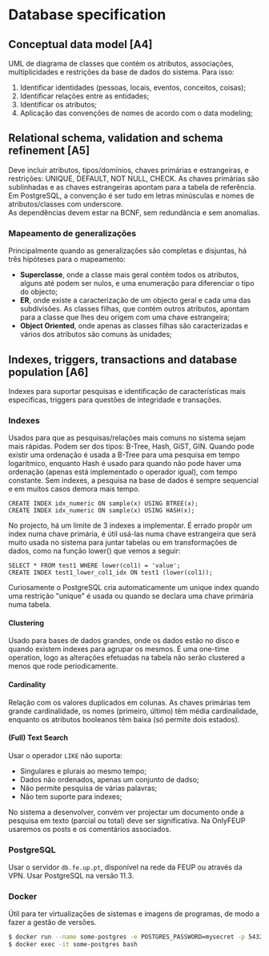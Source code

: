 # Database specification

## Conceptual data model [A4]

UML de diagrama de classes que contém os atributos, associações, multiplicidades e restrições da base de dados do sistema. Para isso:
1. Identificar identidades (pessoas, locais, eventos, conceitos, coisas);
2. Identificar relações entre as entidades;
3. Identificar os atributos;
4. Aplicação das convenções de nomes de acordo com o data modeling;

## Relational schema, validation and schema refinement [A5]

Deve incluir atributos, tipos/domínios, chaves primárias e estrangeiras, e restrições: UNIQUE, DEFAULT, NOT NULL, CHECK. As chaves primárias são sublinhadas e as chaves estrangeiras apontam para a tabela de referência. Em PostgreSQL, a convenção é ser tudo em letras minúsculas e nomes de atributos/classes com underscore. <br>
As dependências devem estar na BCNF, sem redundância e sem anomalias.

### Mapeamento de generalizações

Principalmente quando as generalizações são completas e disjuntas, há três hipóteses para o mapeamento:

- **Superclasse**, onde a classe mais geral contém todos os atributos, alguns até podem ser nulos, e uma enumeração para diferenciar o tipo do objecto;
- **ER**, onde existe a caracterização de um objecto geral e cada uma das subdivisões. As classes filhas, que contém outros atributos, apontam para a classe que lhes deu origem com uma chave estrangeira;
- **Object Oriented**, onde apenas as classes filhas são caracterizadas e vários dos atributos são comuns às unidades;

## Indexes, triggers, transactions and database population [A6]

Indexes para suportar pesquisas e identificação de características mais especificas, triggers para questões de integridade e transações.

### Indexes

Usados para que as pesquisas/relações mais comuns no sistema sejam mais rápidas. Podem ser dos tipos: B-Tree, Hash, GiST, GIN. Quando pode existir uma ordenação é usada a B-Tree para uma pesquisa em tempo logarítmico, enquanto Hash é usado para quando não pode haver uma ordenação (apenas está implementado o operador igual), com tempo constante. Sem indexes, a pesquisa na base de dados é sempre sequencial e em muitos casos demora mais tempo.

```postgres
CREATE INDEX idx_numeric ON sample(x) USING BTREE(x);
CREATE INDEX idx_numeric ON sample(x) USING HASH(x);
```

No projecto, há um limite de 3 indexes a implementar. É errado propôr um index numa chave primária, é útil usá-las numa chave estrangeira que será muito usada no sistema para juntar tabelas ou em transformações de dados, como na função lower() que vemos a seguir:

```postgres
SELECT * FROM test1 WHERE lower(col1) = 'value';
CREATE INDEX test1_lower_col1_idx ON test1 (lower(col1));
```

Curiosamente o PostgreSQL cria automaticamente um unique index quando uma restrição "unique" é usada ou quando se declara uma chave primária numa tabela.

#### Clustering

Usado para bases de dados grandes, onde os dados estão no disco e quando existem indexes para agrupar os mesmos. É uma one-time operation, logo as alterações efetuadas na tabela não serão clustered a menos que rode periodicamente.

#### Cardinality

Relação com os valores duplicados em colunas. As chaves primárias tem grande cardinalidade, os nomes (primeiro, último) têm média cardinalidade, enquanto os atributos booleanos têm baixa (só permite dois estados).

#### (Full) Text Search

Usar o operador `LIKE` não suporta:

- Singulares e plurais ao mesmo tempo;
- Dados não ordenados, apenas um conjunto de dadso;
- Não permite pesquisa de várias palavras;
- Não tem suporte para indexes;

No sistema a desenvolver, convém ver projectar um documento onde a pesquisa em texto (parcial ou total) deve ser significativa. Na OnlyFEUP usaremos os posts e os comentários associados. 



### PostgreSQL

Usar o servidor `db.fe.up.pt`, disponível na rede da FEUP ou através da VPN. Usar PostgreSQL na versão 11.3.

### Docker

Útil para ter virtualizações de sistemas e imagens de programas, de modo a fazer a gestão de versões.

```bash
$ docker run --name some-postgres -e POSTGRES_PASSWORD=mysecret -p 5432:5432 -d postgres:11.3
$ docker exec -it some-postgres bash
```

